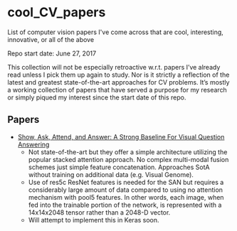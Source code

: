 # cool_CV_papers
List of computer vision papers I've come across that are cool, interesting, innovative, or all of the above

Repo start date: June 27, 2017

This collection will not be especially retroactive w.r.t. papers I’ve already read unless I pick them up again to study. Nor is it strictly a reflection of the latest and greatest state-of-the-art approaches for CV problems. It’s mostly a working collection of papers that have served a purpose for my research or simply piqued my interest since the start date of this repo.

## Papers

* [Show, Ask, Attend, and Answer: A Strong Baseline For Visual Question Answering](https://arxiv.org/abs/1704.03162)
  * Not state-of-the-art but they offer a simple architecture utilizing the popular stacked attention approach. No complex multi-modal fusion schemes just simple feature concatenation. Approaches SotA without training on additional data (e.g. Visual Genome).
  * Use of res5c ResNet features is needed for the SAN but requires a considerably large amount of data compared to using no attention mechanism with pool5 features. In other words, each image, when fed into the trainable portion of the network, is represented with a 14x14x2048 tensor rather than a 2048-D vector.
  * Will attempt to implement this in Keras soon.
